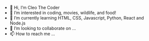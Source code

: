 - 👋 Hi, I’m Cleo The Coder
- 👀 I’m interested in coding, movies, wildlife, and food!
- 🌱 I’m currently learning HTML, CSS, Javascript, Python, React and Node.js
- 💞️ I’m looking to collaborate on ...
- 📫 How to reach me ...

<!---
cyandray/cyandray is a ✨ special ✨ repository because its `README.md` (this file) appears on your GitHub profile.
You can click the Preview link to take a look at your changes.
--->

